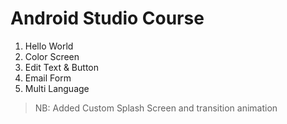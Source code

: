 # Android Studio Course

1. Hello World
2. Color Screen
3. Edit Text & Button
4. Email Form
5. Multi Language

> NB: Added Custom Splash Screen and transition animation
